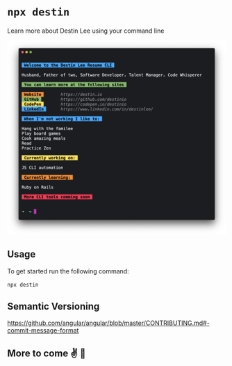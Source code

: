 # `npx destin`

Learn more about Destin Lee using your command line

![ClI Image](/public/app_img.png)

## Usage

To get started run the following command:

```sh
npx destin
```

## Semantic Versioning

https://github.com/angular/angular/blob/master/CONTRIBUTING.md#-commit-message-format

## More to come ✌️ 🚀
